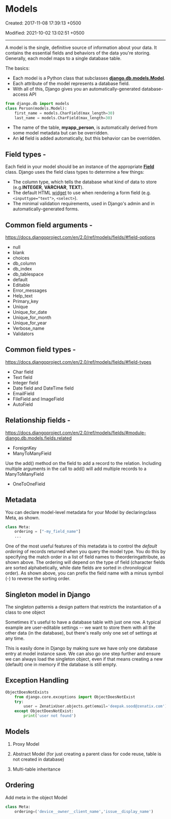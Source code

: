 # Models

Created: 2017-11-08 17:39:13 +0500

Modified: 2021-10-02 13:02:51 +0500

---

A model is the single, definitive source of information about your data. It contains the essential fields and behaviors of the data you're storing. Generally, each model maps to a single database table.

The basics:

- Each model is a Python class that subclasses [**django.db.models.Model**](https://docs.djangoproject.com/en/1.11/ref/models/instances/#django.db.models.Model).
- Each attribute of the model represents a database field.
- With all of this, Django gives you an automatically-generated database-access API

```python
from django.db import models
class Person(models.Model):
    first_name = models.CharField(max_length=30)
    last_name = models.CharField(max_length=30)
```

- The name of the table, **myapp_person**, is automatically derived from some model metadata but can be overridden.
- An **id** field is added automatically, but this behavior can be overridden.

## Field types -

Each field in your model should be an instance of the appropriate [**Field**](https://docs.djangoproject.com/en/1.11/ref/models/fields/#django.db.models.Field) class. Django uses the field class types to determine a few things:

- The column type, which tells the database what kind of data to store (e.g.**INTEGER**, **VARCHAR**, **TEXT**).
- The default HTML [widget](https://docs.djangoproject.com/en/1.11/ref/forms/widgets/) to use when rendering a form field (e.g.`<inputtype="text">`, `<select>`).
- The minimal validation requirements, used in Django's admin and in automatically-generated forms.

## Common field arguments -

<https://docs.djangoproject.com/en/2.0/ref/models/fields/#field-options>

- null
- blank
- choices
- db_column
- db_index
- db_tablespace
- default
- Editable
- Error_messages
- Help_text
- Primary_key
- Unique
- Unique_for_date
- Unique_for_month
- Unique_for_year
- Verbose_name
- Validators

## Common field types -

<https://docs.djangoproject.com/en/2.0/ref/models/fields/#field-types>

- Char field
- Text field
- Integer field
- Date field and DateTime field
- EmailField
- FileField and ImageField
- AutoField

## Relationship fields -

<https://docs.djangoproject.com/en/2.0/ref/models/fields/#module-django.db.models.fields.related>

- ForeignKey
- ManyToManyField

Use the add() method on the field to add a record to the relation. Including multiple arguments in the call to add() will add multiple records to a ManyToManyField

- OneToOneField

## Metadata

You can declare model-level metadata for your Model by declaringclass Meta, as shown.

```python
class Meta:
    ordering = ["-my_field_name"]
    ...
```

One of the most useful features of this metadata is to control the *default ordering* of records returned when you query the model type. You do this by specifying the match order in a list of field names to theorderingattribute, as shown above. The ordering will depend on the type of field (character fields are sorted alphabetically, while date fields are sorted in chronological order). As shown above, you can prefix the field name with a minus symbol (-) to reverse the sorting order.

## Singleton model in Django

The singleton patternis a design pattern that restricts the instantiation of a class to one object

Sometimes it's useful to have a database table with just one row. A typical example are user-editable settings -- we want to store them with all the other data (in the database), but there's really only one set of settings at any time.

This is easily done in Django by making sure we have only one database entry at model instance save. We can also go one step further and ensure we can always load the singleton object, even if that means creating a new (default) one in memory if the database is still empty.

## Exception Handling

```python
ObjectDoesNotExists
    from django.core.exceptions import ObjectDoesNotExist
    try:
        user = ZenatixUser.objects.get(email='deepak.sood@zenatix.com')
    except ObjectDoesNotExist:
        print('user not found')
```

## Models

1. Proxy Model

2. Abstract Model (for just creating a parent class for code reuse, table is not created in database)

3. Multi-table inheritance

## Ordering

Add meta in the object Model

```python
class Meta:
    ordering=('device__owner__client_name','issue__display_name')
```
